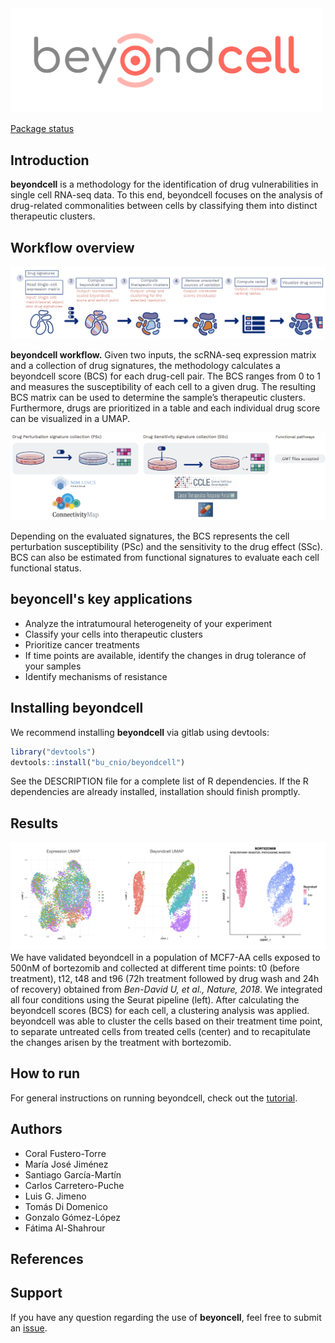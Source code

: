 <img src="./.img/beyondcell.png" width="500">

[Package status](https://gitlab.com/bu_cnio/beyondcell/commits/CRAN)

## Introduction
**beyondcell** is a methodology for the identification of drug vulnerabilities in single cell RNA-seq data. To this end, beyondcell focuses on the analysis of drug-related commonalities between cells by classifying them into distinct therapeutic clusters.

## Workflow overview

![beyondcell workflow](./.img/workflow_landscape.png)

**beyondcell workflow.** Given two inputs, the scRNA-seq expression matrix and a collection of drug signatures, the methodology calculates a beyondcell score (BCS) for each drug-cell pair. The BCS ranges from 0 to 1 and measures the susceptibility of each cell to a given drug. The resulting BCS matrix can be used to determine the sample’s therapeutic clusters. Furthermore, drugs are prioritized in a table and each individual drug score can be visualized in a UMAP.

![drug signatures](./.img/drug_signatures.png)

Depending on the evaluated signatures, the BCS represents the cell perturbation susceptibility (PSc) and the sensitivity to the drug effect (SSc). BCS can also be estimated from functional signatures  to evaluate each cell functional status.

## beyoncell's key applications
 * Analyze the intratumoural heterogeneity of your experiment 
 * Classify your cells into therapeutic clusters
 * Prioritize cancer treatments
 * If time points are available, identify the changes in drug tolerance of your samples
 * Identify mechanisms of resistance

## Installing beyondcell
We recommend installing **beyondcell** via gitlab using devtools:

```r
library("devtools")
devtools::install("bu_cnio/beyondcell")
```

See the DESCRIPTION file for a complete list of R dependencies. If the R dependencies are already installed, installation should finish promptly.

## Results

![results_golub](./.img/integrated_bendavid.png)
We have validated beyondcell in a population of MCF7-AA cells exposed to 500nM of bortezomib and collected at different time points: t0 (before treatment), t12, t48 and t96 (72h treatment followed by drug wash and 24h of recovery) obtained from *Ben-David U, et al., Nature, 2018*. We integrated all four conditions using the Seurat pipeline (left). After calculating the beyondcell scores (BCS) for each cell, a clustering analysis was applied. beyondcell was able to cluster the cells based on their treatment time point, to separate untreated cells from treated cells (center) and to recapitulate the changes arisen by the treatment with bortezomib. 


## How to run
For general instructions on running beyondcell, check out the [tutorial](https://gitlab.com/bu_cnio/beyondcell/-/tree/CRAN/tutorial). 



## Authors
 * Coral Fustero-Torre
 * María José Jiménez
 * Santiago García-Martín
 * Carlos Carretero-Puche
 * Luis G. Jimeno
 * Tomás Di Domenico
 * Gonzalo Gómez-López
 * Fátima Al-Shahrour

## References

## Support
If you have any question regarding the use of **beyoncell**, feel free to submit an [issue](https://gitlab.com/bu_cnio/beyondcell/issues/new/choose).
